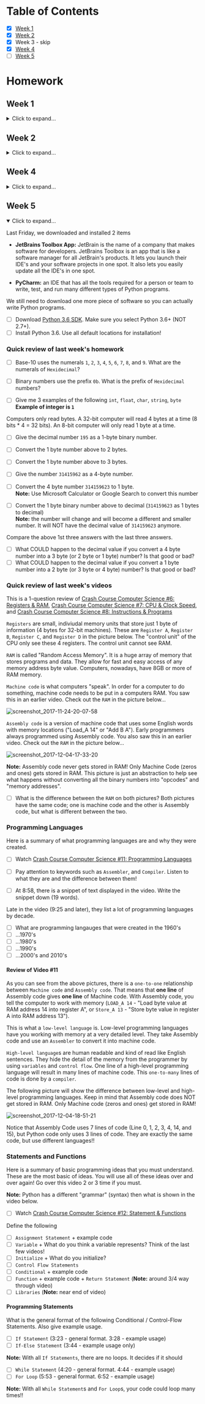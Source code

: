# Table of Contents
- [x] [Week 1](#week-1)
- [x] [Week 2](#week-2)
- [x] Week 3 - skip
- [x] [Week 4](#week-4)
- [ ] [Week 5](#week-5)

# Homework

## Week 1

<details>
 <summary>Click to expand...</summary>

### Summarize Vocabular Words

- [x] In your own words, try to explain the following vocabulary words...

  - [x] Decomposition
  - [x] Pattern Recognition
  - [ ] Abstraction *(Skip for week 1)*
  - [x] Algorithms
  - [x] Debugging
 
 **Note:** 
 - [x] Also, explain why these ideas are important in terms of computing / programming.
 
 </details>
 
 ## Week 2
 
 <details>
 <summary>Click to expand...</summary>
  
 ### Code Combat Online Python Coding Game
 
 This is an online game where you have to use real Python code to progress farther.
 
 - [x] Visit [Code Combat](www.codecombat.com/play)
   - [x] Play the first area (Kithgard Dungeon) and pass the first 12 out of 39 quests.
   
 ### Review the 'Crash Course: Computer Science' videos 
 
 - [x] [#1 (Early Computing)](https://www.youtube.com/watch?v=O5nskjZ_GoI), 
 - [x] [#2 (Electronic Computing)](https://www.youtube.com/watch?v=LN0ucKNX0hc), 
 - [x] [#3 (Boolean Logic & Logic Gates)](https://www.youtube.com/watch?v=gI-qXk7XojA)
   
 ### Answer question 
 
 Based on the above 'Crash Course: Computer Science' videos , answer the following question
    
  - [x] Why is binary (2-states) better in computers compared to 3-states or 5-states? <br />**2 accetable answers**
  - [x] Why is 5-states better than 2-states? <br /> **Opinion question**
  - [x] What number of states do you think the English letters are in?  <br /> **Opinion question. Don't think too much**
    
 In *Math* the **values** are `numbers` and **operations** are `+`, `-`, `×`, `÷`, etc. So...
  - [x] For *Boolean Algebra*, what are the **values** and **operations**?
    
 Give the **Logic Tables** for the following operators. Use the tables below for help
  - [x] `And` operators
  - [x] `Or` operators
  - [x] `Not` operators
    
  Here is the template for the NOT operator
  
  | Input | Output |
  | :---: | :----: |
  | false |        |
  | true  |        |
  
  Here is the combined template for the AND and OR operators
  
  | Input 1 | Input 2 | Output <br />And | Output <br />Or |
  | :-----: | :-----: | :--------------: | :-------------: |
  | false   | false   |                  |                 |  
  | false   | true    |                  |                 | 
  | true    | false   |                  |                 | 
  | true    | true    |                  |                 | 
  
  Moving onto Transistors...
  - [x] What are transistors?
  - [x] What are Logic gates? <br /> **2 possible answers**
  - [x] What are the 3 Logic gates talked about in the video?

</details>

## Week 4

<details>
<summary>Click to expand...</summary>
 
This week, you were taught that computers don't work with random numbers of bits. They read a certain number of bits each time. The oldest computers read **8 bits** at a time. Today, 64-bit computers will only read **64 bits** at a time; not 63, not 8, just 64-bits.

For this reason, whenever you write in binary, you should write *8 bits at a time* ( 0100 1101 ) divided into 2 groups of 4 bits.

**Fun Fact:** a group of 4 bits is called a **nibble**.

### Terminology

Define the following terms 

 - [x] `bit`
 - [x] `byte`
 
 **Also** give a few examples of the following 
 
 - [x] `digits` - these are single numeral values of a base *(i.e base-10)* that make up numbers. <br /> **Examples:** `0`, `1`, ..., `9` 
 
 - [x] `int`
 - [x] `float`
 - [x] `char`
 - [x] `String`
 
 - [x] `overflow`
 
 ### Questions
 
Decimal numbers are in base-10 and use 10 digits (0 - 9). This is a human-centered number system mostly because humans have 10 fingers. Computers don't have fingers and use a different base.
 
 - [x] What is the main base that computers use?
 
Humans CAN use base-10 numbers when writing software; the computer will simply convert it to base-2 for you. However, if humans have to work with bits / bytes, they don't use base-10, and they usually don't use base-2 because you have to type a lot of zeros and ones. So, humans use a different base when working with bits / bytes.

 - [x] What is the base that humans usually use when working with bits and bytes? <br /> **Hint: it is a 'power of 2'**
 - [x] What is the name of 'that base'? <br /> **Note: Base-10 is called 'decimal'**
 - [x] What are the digits of 'that base'?
 - [x] What is the prefix to tell the computer this is a number in 'that base'? <br /> **Note: Binary numbers have the prefix `0b` (zero-b) (i.e. `0b10000000`)** <br /> **This number is binary `1000 0000`, not decimal `10,000,000` (ten million)**
 
 ### Base Conversion
 Numbers have `digits` and are in specific `positions`. The number `280` has 3 digits `2`, `8`, and `0`. The `0` is in the `ones` position, `8` in the `tens` position, and `2` in the `hundreds` position.

 #### Binary to Decimal Conversion
 This conversion is easier to calculate. When going from a smaller base to a larger base all you need is addition.
 
 Do the following conversions into `decimal`
 
  - [x] 0000 0011
  - [x] 0000 0110
  - [x] 0000 1100
  - [x] 0111 0000
  - [x] 1110 0000
 
 ##### Pattern Review 
 Look at the 1st three and the last two. What patterns do you notice?
 
 - [x] What do you notice about their decimal values?
 - [x] What do you notice about their binary values?
 
 #### Decimal to Binary Conversion
 
 This conversion is a little harder to calculate. When going from a bigger base to a smaller base you need to use subtraction with a running-tally.
 
 Do the following conversions into `binary`. Should be easy if you found the pattern in the previous section!!
 
- [x] 13
- [x] 26 **Note: this is `13 * 2`**. 
- [x] 52 **Note: this is `13 * 4` or `13 * 2 * 2`**.
- [x] 127
- [x] 128
- [x] 31415962 **Note: Go to [Google](google.com) and type in the search box `31415962 to binary`. Google will give you the answer!! Don't forget to remove the `0b` prefix**

- [x] 31415962 **Note: Give me the number as 4 bytes (32 bits) with spaces between each nibble (i.e. 2 bytes -> 0000 0000 0000 0000)**

#### Ascii Conversion
Look at this [Ascii chart](http://sticksandstones.kstrom.com/appen.html) and do the following conversion

 - [x] 97 to Ascii
 - [x] 65 to Ascii
 - [x] 0110 1111 to Ascii
 - [x] 0100 1111 to Ascii
 
</details>

## Week 5

<details open>
<summary>Click to expand...</summary>

Last Friday, we downloaded and installed 2 items

 - **JetBrains Toolbox App:** JetBrain is the name of a company that makes software for developers. JetBrains Toolbox is an app that is like a software manager for all JetBrain's products. It lets you launch their IDE's and your software projects in one spot. It also lets you easily update all the IDE's in one spot.
 
 - **PyCharm:** an IDE that has all the tools required for a person or team to write, test, and run many different types of Python programs.
 
We still need to download one more piece of software so you can actually write Python programs.

 - [ ] Download [Python 3.6 SDK](https://www.python.org/downloads/). Make sure you select Python 3.6+ (NOT 2.7+). 
 - [ ] Install Python 3.6. Use all default locations for installation!

### Quick review of last week's homework

- [ ] Base-10 uses the numerals `1`, `2`, `3`, `4`, `5`, `6`, `7`, `8`, and `9`. What are the numerals of `Hexidecimal`?
- [ ] Binary numbers use the prefix `0b`. What is the prefix of `Hexidecimal` numbers?

- [ ] Give me 3 examples of the following `int`, `float`, `char`, `string`, `byte` <br /> **Example of integer is `1`**

Computers only read bytes. A 32-bit computer will read 4 bytes at a time (8 bits * 4 = 32 bits). An 8-bit computer will only read 1 byte at a time. 

- [ ] Give the decimal number `195` as a 1-byte binary number.
- [ ] Convert the 1 byte number above to 2 bytes.
- [ ] Convert the 1 byte number above to 3 bytes.

- [ ] Give the number `31415962` as a 4-byte number.
- [ ] Convert the 4 byte number `314159623` to 1 byte. <br />**Note:** Use Microsoft Calculator or Google Search to convert this number
- [ ] Convert the 1 byte binary number above to decimal (`314159623` as 1 bytes to decimal) <br />**Note:** the number will change and will become a different and smaller number. It will NOT have the decimal value of `314159623` anymore.

Compare the above 1st three answers with the last three answers.
- [ ] What COULD happen to the decimal value if you convert a 4 byte number into a 3 byte (or 2 byte or 1 byte) number? Is that good or bad?
- [ ] What COULD happen to the decimal value if you convert a 1 byte number into a 2 byte (or 3 byte or 4 byte) number? Is that good or bad?

### Quick review of last week's videos

This is a 1-question review of [Crash Course Computer Science #6: Registers & RAM](https://www.youtube.com/watch?v=fpnE6UAfbtU), [Crash Course Computer Science #7: CPU & Clock Speed](https://www.youtube.com/watch?v=FZGugFqdr60), and [Crash Course Computer Science #8: Instructions & Programs](https://www.youtube.com/watch?v=zltgXvg6r3k)

`Registers` are small, indiviudal memory units that store just 1 byte of information (4 bytes for 32-bit machines). These are `Register A`, `Register B`, `Register C`, and `Register D` in the picture below. The "control unit" of the CPU only see these 4 registers. The control unit cannot see RAM.

`RAM` is called "Random Access Memory". It is a huge array of memory that stores programs and data. They allow for fast and easy access of any memory address byte value. Computers, nowadays, have 8GB or more of RAM memory.

 `Machine code` is what computers "speak". In order for a computer to do something, machine code needs to be put in a computers RAM. You saw this in an earlier video. Check out the `RAM` in the picture below...
 
 ![screenshot_2017-11-24-20-07-58](https://user-images.githubusercontent.com/8707125/33544552-92df19f2-d91e-11e7-837a-32208696e0df.png)
 
 `Assembly code` is a version of machine code that uses some English words with memory locations ("Load_A 14" or "Add B A"). Early programmers always programmed using Assembly code. You also saw this in an earlier video. Check out the `RAM` in the picture below...
</details>
 
 ![screenshot_2017-12-04-17-33-20](https://user-images.githubusercontent.com/8707125/33544542-8516a646-d91e-11e7-8fe2-821cd591a464.png)
 
 **Note:** Assembly code never gets stored in RAM! Only Machine Code (zeros and ones) gets stored in RAM. This picture is just an abstraction to help see what happens without converting all the binary numbers into "opcodes" and "memory addresses".
 
 - [ ] What is the difference between the `RAM` on both pictures? Both pictures have the same code; one is machine code and the other is Assembly code, but what is different between the two.
 
 
 ### Programming Languages
 
 Here is a summary of what programming languages are and why they were created.
 
 - [ ] Watch [Crash Course Computer Science #11: Programming Languages](https://www.youtube.com/watch?v=RU1u-js7db8)
 
 - [ ] Pay attention to keywords such as `Assembler`, and `Compiler`. Listen to what they are and the difference between them!
 - [ ] At 8:58, there is a snippet of text displayed in the video. Write the snippet down (19 words).
 
 Late in the video (9:25 and later), they list a lot of programming languages by decade. 
  - [ ] What are programming langauges that were created in the 1960's
  - [ ] ...1970's
  - [ ] ...1980's
  - [ ] ...1990's
  - [ ] ...2000's and 2010's
 
 #### Review of Video #11
 As you can see from the above pictures, there is a `one-to-one` relationship between `Machine code` and  `Assembly code`. That means that **one line** of Assembly code gives **one line** of Machine code. With Assembly code, you tell the computer to work with memory (`LOAD_A 14` - "Load byte value at RAM address 14 into register A", or `Store_A 13` - "Store byte value in register A into RAM address 13"). 
 
 This is what a `low-level language` is. Low-level programming languages have you working with memory at a very detailed level. They take Assembly code and use an `Assembler` to convert it into machine code.
 
 `High-level language`s are human readable and kind of read like English sentences. They hide the detail of the memory from the programmer by using `variables` and `control flow`. One line of a high-level programming language will result in many lines of machine code. This `one-to-many` lines of code is done by a `compiler`.
 
The following picture will show the difference between low-level and high-level programming languages. Keep in mind that Assembly code does NOT get stored in RAM. Only Machine code (zeros and ones) get stored in RAM!

![screenshot_2017-12-04-18-51-21](https://user-images.githubusercontent.com/8707125/33547112-4b5d8b1a-d926-11e7-8404-a1071ebb483b.png)
 
 Notice that Assembly Code uses 7 lines of code (Line 0, 1, 2, 3, 4, 14, and 15), but Python code only uses 3 lines of code. They are exactly the same code, but use different languages!!
 
 ### Statements and Functions
 
 Here is a summary of basic programming ideas that you must understand. These are the most basic of ideas. You will use all of these ideas over and over again! Go over this video 2 or 3 time if you must.
 
 **Note:** Python has a different "grammar" (syntax) then what is shown in the video below. 
 - [ ] Watch [Crash Course Computer Science #12: Statement & Functions](https://www.youtube.com/watch?v=l26oaHV7D40)
 
 Define the following
 - [ ] `Assignment Statement` + example code
 - [ ] `Variable` + What do you think a variable represents? Think of the last few videos!
 - [ ] `Initialize` + What do you initialize?
 - [ ] `Control Flow Statements`
 - [ ] `Conditional` + example code
 - [ ] `Function` + example code + `Return Statement` (**Note:** around 3/4 way through video)
 - [ ] `Libraries` (**Note:** near end of video)
 
 #### Programming Statements
 What is the general format of the following Conditional / Control-Flow Statements. Also give example usage.
 - [ ] `If Statement` (3:23 - general format. 3:28 - example usage)
 - [ ] `If-Else Statement` (3:44 - example usage only)
 
 **Note:** With all `If Statements`, there are no loops. It decides if it should 
 
 - [ ] `While Statement` (4:20 - general format. 4:44 - example usage)
 - [ ] `For Loop` (5:53 - general format. 6:52 - example usage) 
 
 **Note:** With all `While Statement`s and `For Loop`s, your code could loop many times!!
 
 
<!-- ------------------------------------------------- -->

<!--
## Week x

<details>
<summary>Click to expand...</summary>

Content

</details>
-->
